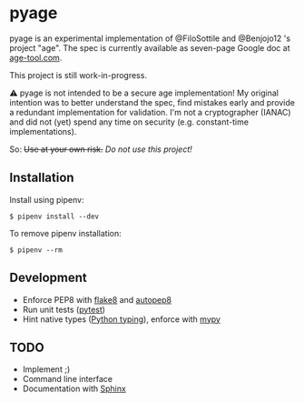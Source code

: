 # pyage

pyage is an experimental implementation of @FiloSottile and @Benjojo12 's project "age".
The spec is currently available as seven-page Google doc at [age-tool.com](https://age-tool.com).

This project is still work-in-progress.

⚠️ pyage is not intended to be a secure age implementation!
My original intention was to better understand the spec, find mistakes early and provide a redundant implementation for validation. I'm not a cryptographer (IANAC) and did not (yet) spend any time on security (e.g. constant-time implementations).

So:
~~Use at your own risk.~~ *Do not use this project!*

## Installation
Install using pipenv:

    $ pipenv install --dev

To remove pipenv installation:

    $ pipenv --rm

## Development
* Enforce PEP8 with [flake8](http://flake8.pycqa.org/en/latest/) and [autopep8](https://github.com/hhatto/autopep8)
* Run unit tests ([pytest](https://docs.pytest.org/en/latest/))
* Hint native types ([Python typing](https://docs.python.org/3/library/typing.html)), enforce with [mypy](http://mypy-lang.org/)

## TODO
* Implement ;)
* Command line interface
* Documentation with [Sphinx](https://www.sphinx-doc.org/en/master/)
